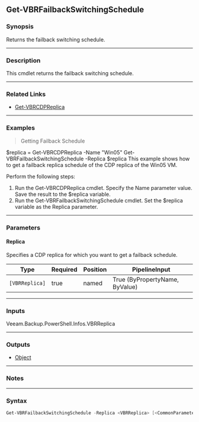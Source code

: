 Get-VBRFailbackSwitchingSchedule
--------------------------------

### Synopsis
Returns the failback switching schedule.

---

### Description

This cmdlet returns the failback switching schedule.

---

### Related Links
* [Get-VBRCDPReplica](Get-VBRCDPReplica)

---

### Examples
> Getting Failback Schedule

$replica = Get-VBRCDPReplica -Name "Win05"
Get-VBRFailbackSwitchingSchedule -Replica $replica
This example shows how to get a failback replica schedule of the CDP replica of the Win05 VM.

Perform the following steps:
1. Run the Get-VBRCDPReplica cmdlet. Specify the Name parameter value. Save the result to the $replica variable.
2. Run the Get-VBRFailbackSwitchingSchedule cmdlet. Set the $replica variable as the Replica parameter.

---

### Parameters
#### **Replica**
Specifies a CDP replica for which you want to get a failback schedule.

|Type          |Required|Position|PipelineInput                 |
|--------------|--------|--------|------------------------------|
|`[VBRReplica]`|true    |named   |True (ByPropertyName, ByValue)|

---

### Inputs
Veeam.Backup.PowerShell.Infos.VBRReplica

---

### Outputs
* [Object](https://learn.microsoft.com/en-us/dotnet/api/System.Object)

---

### Notes

---

### Syntax
```PowerShell
Get-VBRFailbackSwitchingSchedule -Replica <VBRReplica> [<CommonParameters>]
```
